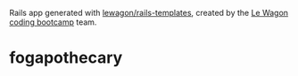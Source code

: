 Rails app generated with [lewagon/rails-templates](https://github.com/lewagon/rails-templates), created by the [Le Wagon coding bootcamp](https://www.lewagon.com) team.
# fogapothecary
